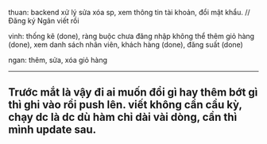 thuan: backend xử lý sửa xóa sp, 
        xem thông tin tài khoản, 
        đổi mật khẩu.   //Đăng ký Ngân viết rồi


vinh: thống kê (done), 
    ràng buộc chưa đăng nhập không thể thêm giỏ hàng (done),
    xem danh sách nhân viên, khách hàng (done),
    đăng suất (done)


ngan: thêm, sửa, xóa giỏ hàng

---------------------------------------------------------
Trước mắt là vậy đi ai muốn đổi gì hay thêm bớt gì thì ghi vào rồi push lên.
viết không cần cầu kỳ, chạy dc là dc dù hàm chỉ dài vài dòng, cần thì mình update sau.
---------------------------------------------------------



